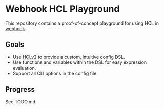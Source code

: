 # Webhook HCL Playground

This repository contains a proof-of-concept playground for using HCL in
[webhook](https://github.com/adnanh/webhook/).

## Goals

- Use [HCLv2](github.com/hashicorp/hcl) to provide a custom, intuitive config DSL.
- Use functions and variables within the DSL for easy expression evaluation.
- Support all CLI options in the config file.

## Progress

See TODO.md.
